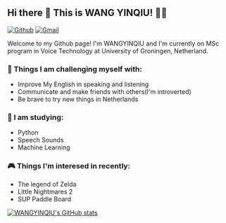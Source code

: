 ## Hi there 👋 This is WANG YINQIU! 😶‍🌫️

[![Github](https://img.shields.io/badge/-Github-000?style=flat&logo=Github&logoColor=white)](https://github.com/WANGYINQIU)
[![Gmail](https://img.shields.io/badge/-Gmail-c14438?style=flat&logo=Gmail&logoColor=white)](y.wang.283@student.rug.nl)

Welcome to my Github page! I'm WANGYINQIU and I'm currently on MSc program in Voice Technology at University of Groningen, Netherland.


### 💪 Things I am challenging myself with:
- Improve My English in speaking and listening
- Communicate and make friends with others(I'm introverted)
- Be brave to try new things in Netherlands

### 📖 I am studying:
- Python
- Speech Sounds
- Machine Learning

### 🎮 Things I'm interesed in recently:
- The legend of Zelda
- Little Nightmares 2
- SUP Paddle Board

[![WANGYINQIU's GitHub stats](https://github-readme-stats.vercel.app/api?username=WANGYINQIU)](http://github.com/WANGYINQIU/github-readme-stats)
